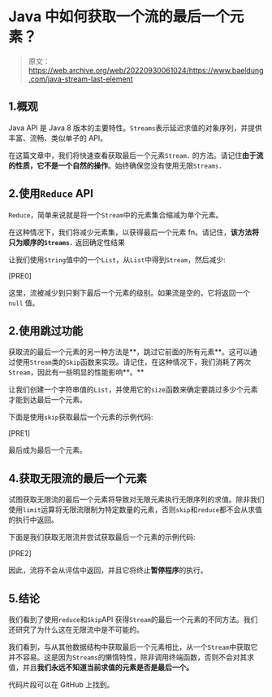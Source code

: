 # Java 中如何获取一个流的最后一个元素？

> 原文：<https://web.archive.org/web/20220930061024/https://www.baeldung.com/java-stream-last-element>

## 1.概观

Java API 是 Java 8 版本的主要特性。`Streams`表示延迟求值的对象序列，并提供丰富、流畅、类似单子的 API。

在这篇文章中，我们将快速查看获取最后一个元素`Stream.` 的方法。请记住**由于流的性质，它不是一个自然的操作**。始终确保您没有使用无限`Streams.`

## 2.使用`Reduce` API

`Reduce`，简单来说就是将一个`Stream`中的元素集合缩减为单个元素。

在这种情况下，我们将减少元素集，以获得最后一个元素 fn。请记住，**该方法将只为顺序的`Streams.`** 返回确定性结果

让我们使用`String`值中的一个`List`，从`List`中得到`Stream`，然后减少:

[PRE0]

这里，流被减少到只剩下最后一个元素的级别。如果流是空的，它将返回一个`null` 值。

## 2.使用跳过功能

获取流的最后一个元素的另一种方法是**，跳过它前面的所有元素**。这可以通过使用`Stream`类的`Skip`函数来实现。请记住，在这种情况下，我们消耗了两次`Stream`，因此有一些明显的性能影响**。**

让我们创建一个字符串值的`List`，并使用它的`size`函数来确定要跳过多少个元素才能到达最后一个元素。

下面是使用`skip`获取最后一个元素的示例代码:

[PRE1]

最后成为最后一个元素。

## 4.获取无限流的最后一个元素

试图获取无限流的最后一个元素将导致对无限元素执行无限序列的求值。除非我们使用`limit`运算将无限流限制为特定数量的元素，否则`skip`和`reduce`都不会从求值的执行中返回。

下面是我们获取无限流并尝试获取最后一个元素的示例代码:

[PRE2]

因此，流将不会从评估中返回，并且它将终止**暂停程序**的执行。

## 5.结论

我们看到了使用`reduce`和`Skip`API 获得`Stream`的最后一个元素的不同方法。我们还研究了为什么这在无限流中是不可能的。

我们看到，与从其他数据结构中获取最后一个元素相比，从一个`Stream`中获取它并不容易。这是因为`Streams`的懒惰特性，除非调用终端函数，否则不会对其求值，并且**我们永远不知道当前求值的元素是否是最后一个。**

代码片段可以在 GitHub 上找到。